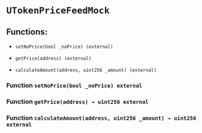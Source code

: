 # `UTokenPriceFeedMock`

## Functions:

- `setNoPrice(bool _noPrice) (external)`

- `getPrice(address) (external)`

- `calculateAmount(address, uint256 _amount) (external)`

### Function `setNoPrice(bool _noPrice) external`

### Function `getPrice(address) → uint256 external`

### Function `calculateAmount(address, uint256 _amount) → uint256 external`
